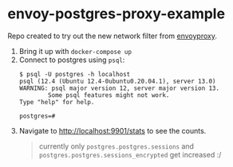 # envoy-postgres-proxy-example

Repo created to try out the new network filter from [envoyproxy](https://github.com/envoyproxy/envoy).

1. Bring it up with `docker-compose up`
2. Connect to postgres using `psql`:
    ```
    $ psql -U postgres -h localhost
    psql (12.4 (Ubuntu 12.4-0ubuntu0.20.04.1), server 13.0)
    WARNING: psql major version 12, server major version 13.
            Some psql features might not work.
    Type "help" for help.

    postgres=# 
    ```
3. Navigate to [http://localhost:9901/stats](http://localhost:9901/stats) to see the counts.
   > currently only `postgres.postgres.sessions` and `postgres.postgres.sessions_encrypted` get increased :/
